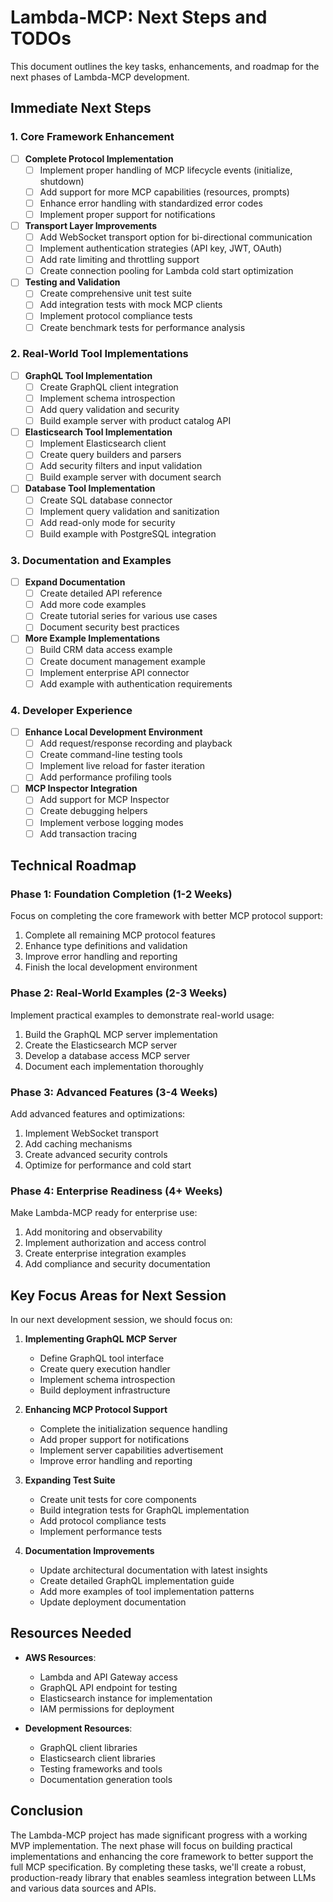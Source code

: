 # Lambda-MCP: Next Steps and TODOs

This document outlines the key tasks, enhancements, and roadmap for the next phases of Lambda-MCP development.

## Immediate Next Steps

### 1. Core Framework Enhancement

- [ ] **Complete Protocol Implementation**
  - [ ] Implement proper handling of MCP lifecycle events (initialize, shutdown)
  - [ ] Add support for more MCP capabilities (resources, prompts)
  - [ ] Enhance error handling with standardized error codes
  - [ ] Implement proper support for notifications

- [ ] **Transport Layer Improvements**
  - [ ] Add WebSocket transport option for bi-directional communication
  - [ ] Implement authentication strategies (API key, JWT, OAuth)
  - [ ] Add rate limiting and throttling support
  - [ ] Create connection pooling for Lambda cold start optimization

- [ ] **Testing and Validation**
  - [ ] Create comprehensive unit test suite
  - [ ] Add integration tests with mock MCP clients
  - [ ] Implement protocol compliance tests
  - [ ] Create benchmark tests for performance analysis

### 2. Real-World Tool Implementations

- [ ] **GraphQL Tool Implementation**
  - [ ] Create GraphQL client integration
  - [ ] Implement schema introspection
  - [ ] Add query validation and security
  - [ ] Build example server with product catalog API

- [ ] **Elasticsearch Tool Implementation**
  - [ ] Implement Elasticsearch client
  - [ ] Create query builders and parsers
  - [ ] Add security filters and input validation
  - [ ] Build example server with document search

- [ ] **Database Tool Implementation**
  - [ ] Create SQL database connector
  - [ ] Implement query validation and sanitization
  - [ ] Add read-only mode for security
  - [ ] Build example with PostgreSQL integration

### 3. Documentation and Examples

- [ ] **Expand Documentation**
  - [ ] Create detailed API reference
  - [ ] Add more code examples
  - [ ] Create tutorial series for various use cases
  - [ ] Document security best practices

- [ ] **More Example Implementations**
  - [ ] Build CRM data access example
  - [ ] Create document management example
  - [ ] Implement enterprise API connector
  - [ ] Add example with authentication requirements

### 4. Developer Experience

- [ ] **Enhance Local Development Environment**
  - [ ] Add request/response recording and playback
  - [ ] Create command-line testing tools
  - [ ] Implement live reload for faster iteration
  - [ ] Add performance profiling tools

- [ ] **MCP Inspector Integration**
  - [ ] Add support for MCP Inspector
  - [ ] Create debugging helpers
  - [ ] Implement verbose logging modes
  - [ ] Add transaction tracing

## Technical Roadmap

### Phase 1: Foundation Completion (1-2 Weeks)

Focus on completing the core framework with better MCP protocol support:

1. Complete all remaining MCP protocol features
2. Enhance type definitions and validation
3. Improve error handling and reporting
4. Finish the local development environment

### Phase 2: Real-World Examples (2-3 Weeks)

Implement practical examples to demonstrate real-world usage:

1. Build the GraphQL MCP server implementation
2. Create the Elasticsearch MCP server
3. Develop a database access MCP server
4. Document each implementation thoroughly

### Phase 3: Advanced Features (3-4 Weeks)

Add advanced features and optimizations:

1. Implement WebSocket transport
2. Add caching mechanisms
3. Create advanced security controls
4. Optimize for performance and cold start

### Phase 4: Enterprise Readiness (4+ Weeks)

Make Lambda-MCP ready for enterprise use:

1. Add monitoring and observability
2. Implement authorization and access control
3. Create enterprise integration examples
4. Add compliance and security documentation

## Key Focus Areas for Next Session

In our next development session, we should focus on:

1. **Implementing GraphQL MCP Server**
   - Define GraphQL tool interface
   - Create query execution handler
   - Implement schema introspection
   - Build deployment infrastructure

2. **Enhancing MCP Protocol Support**
   - Complete the initialization sequence handling
   - Add proper support for notifications
   - Implement server capabilities advertisement
   - Improve error handling and reporting

3. **Expanding Test Suite**
   - Create unit tests for core components
   - Build integration tests for GraphQL implementation
   - Add protocol compliance tests
   - Implement performance tests

4. **Documentation Improvements**
   - Update architectural documentation with latest insights
   - Create detailed GraphQL implementation guide
   - Add more examples of tool implementation patterns
   - Update deployment documentation

## Resources Needed

- **AWS Resources**:
  - Lambda and API Gateway access
  - GraphQL API endpoint for testing
  - Elasticsearch instance for implementation
  - IAM permissions for deployment

- **Development Resources**:
  - GraphQL client libraries
  - Elasticsearch client libraries
  - Testing frameworks and tools
  - Documentation generation tools

## Conclusion

The Lambda-MCP project has made significant progress with a working MVP implementation. The next phase will focus on building practical implementations and enhancing the core framework to better support the full MCP specification. By completing these tasks, we'll create a robust, production-ready library that enables seamless integration between LLMs and various data sources and APIs.
